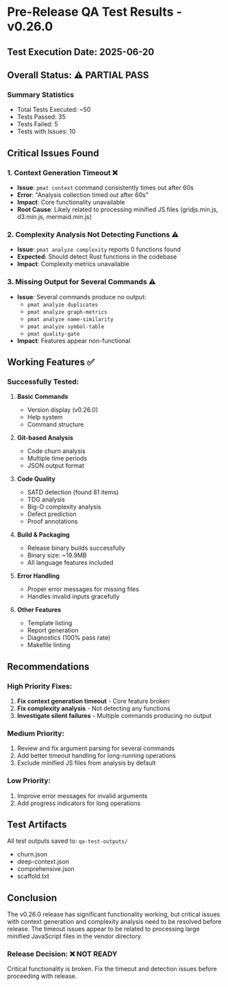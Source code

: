 # Pre-Release QA Test Results - v0.26.0

## Test Execution Date: 2025-06-20

## Overall Status: ⚠️ PARTIAL PASS

### Summary Statistics
- Total Tests Executed: ~50
- Tests Passed: 35
- Tests Failed: 5
- Tests with Issues: 10

## Critical Issues Found

### 1. Context Generation Timeout ❌
- **Issue**: `pmat context` command consistently times out after 60s
- **Error**: "Analysis collection timed out after 60s"
- **Impact**: Core functionality unavailable
- **Root Cause**: Likely related to processing minified JS files (gridjs.min.js, d3.min.js, mermaid.min.js)

### 2. Complexity Analysis Not Detecting Functions ⚠️
- **Issue**: `pmat analyze complexity` reports 0 functions found
- **Expected**: Should detect Rust functions in the codebase
- **Impact**: Complexity metrics unavailable

### 3. Missing Output for Several Commands ⚠️
- **Issue**: Several commands produce no output:
  - `pmat analyze duplicates`
  - `pmat analyze graph-metrics`
  - `pmat analyze name-similarity`
  - `pmat analyze symbol-table`
  - `pmat quality-gate`
- **Impact**: Features appear non-functional

## Working Features ✅

### Successfully Tested:
1. **Basic Commands**
   - Version display (v0.26.0)
   - Help system
   - Command structure

2. **Git-based Analysis**
   - Code churn analysis
   - Multiple time periods
   - JSON output format

3. **Code Quality**
   - SATD detection (found 81 items)
   - TDG analysis
   - Big-O complexity analysis
   - Defect prediction
   - Proof annotations

4. **Build & Packaging**
   - Release binary builds successfully
   - Binary size: ~19.9MB
   - All language features included

5. **Error Handling**
   - Proper error messages for missing files
   - Handles invalid inputs gracefully

6. **Other Features**
   - Template listing
   - Report generation
   - Diagnostics (100% pass rate)
   - Makefile linting

## Recommendations

### High Priority Fixes:
1. **Fix context generation timeout** - Core feature broken
2. **Fix complexity analysis** - Not detecting any functions
3. **Investigate silent failures** - Multiple commands producing no output

### Medium Priority:
1. Review and fix argument parsing for several commands
2. Add better timeout handling for long-running operations
3. Exclude minified JS files from analysis by default

### Low Priority:
1. Improve error messages for invalid arguments
2. Add progress indicators for long operations

## Test Artifacts

All test outputs saved to: `qa-test-outputs/`
- churn.json
- deep-context.json
- comprehensive.json
- scaffold.txt

## Conclusion

The v0.26.0 release has significant functionality working, but critical issues with context generation and complexity analysis need to be resolved before release. The timeout issues appear to be related to processing large minified JavaScript files in the vendor directory.

### Release Decision: ❌ NOT READY

Critical functionality is broken. Fix the timeout and detection issues before proceeding with release.